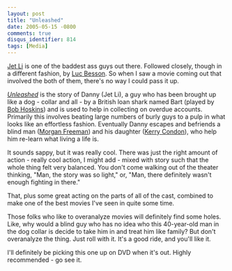 ```yaml
---
layout: post
title: "Unleashed"
date: 2005-05-15 -0800
comments: true
disqus_identifier: 814
tags: [Media]
---
```

[Jet Li](http://www.imdb.com/name/nm0001472/) is one of the baddest ass
guys out there. Followed closely, though in a different fashion, by [Luc
Besson](http://www.imdb.com/name/nm0000108/). So when I saw a movie
coming out that involved the both of them, there's no way I could pass
it up.
 
 [*Unleashed*](http://www.imdb.com/title/tt0342258/) is the story of
Danny (Jet Li), a guy who has been brought up like a dog - collar and
all - by a British loan shark named Bart (played by [Bob
Hoskins](http://www.imdb.com/name/nm0001364/)) and is used to help in
collecting on overdue accounts. Primarily this involves beating large
numbers of burly guys to a pulp in what looks like an effortless
fashion. Eventually Danny escapes and befriends a blind man ([Morgan
Freeman](http://www.imdb.com/name/nm0000151/)) and his daughter ([Kerry
Condon](http://www.imdb.com/name/nm0174403/)), who help him re-learn
what living a life is.
 
 It sounds sappy, but it was really cool. There was just the right
amount of action - really cool action, I might add - mixed with story
such that the whole thing felt very balanced. You don't come walking out
of the theater thinking, "Man, the story was so light," or, "Man, there
definitely wasn't enough fighting in there."
 
 That, plus some great acting on the parts of all of the cast, combined
to make one of the best movies I've seen in quite some time.
 
 Those folks who like to overanalyze movies will definitely find some
holes. Like, why would a blind guy who has no idea who this 40-year-old
man in the dog collar is decide to take him in and treat him like
family? But don't overanalyze the thing. Just roll with it. It's a good
ride, and you'll like it.
 
 I'll definitely be picking this one up on DVD when it's out. Highly
recommended - go see it.
